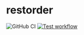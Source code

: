 # restorder
![GitHub CI](https://github.com/github/docs/actions/workflows/main.yml/badge.svg)
[![Test workflow](https://img.shields.io/github/workflow/status/pr1vetdruk/restorder/ci?label=test&logo=github&style=flat-square)](https://github.com/pr1vetdruk/restorder/actions?workflow=ci)

